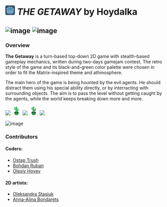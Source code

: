# <img src="https://github.com/Adeon18/Gaem/blob/main/game/icon.png" width="30"> _THE GETAWAY_ by Hoydalka

![image](https://user-images.githubusercontent.com/73172589/145733739-e1c880cc-813f-408c-8ba4-cf8ae06e86ce.png)
![image](https://user-images.githubusercontent.com/73172589/145733752-5dcda84b-2a6c-46a9-a02d-cbfafa6472d6.png)
---

### Overview
**The Getaway** is a turn-based top-down 2D game with stealth-based gameplay mechanics, written during two-days gamejam contest. The retro style of the game and its black-and-green color palette were chosen in order to fit the Matrix-inspired theme and athmosphere.

The main hero of the game is being hounted by the evil agents. He should distract them using his special ability directly, or by interracting with surrounding objects. The aim is to pass the level without getting caught by the agents, while the world keeps breaking down more and more.

<img src="https://user-images.githubusercontent.com/73172589/145733849-64a64dea-8493-4535-a0c7-0ec7551ecc39.png" width="300"> <img src="https://github.com/Adeon18/Gaem/blob/main/game/art/Tilemap/decorations/l0_sprite_1.png" width="30"> <img src="https://user-images.githubusercontent.com/73172589/145734460-44e6859c-2786-431f-a496-ca372de39f5a.png" width="220"> <img src="https://github.com/Adeon18/Gaem/blob/main/game/art/Tilemap/decorations/l0_sprite_1.png" width="30"> <img src="https://user-images.githubusercontent.com/73172589/145734115-9c3b23fa-ea67-4212-8eac-2d9617995a4f.png" width="230">

![image](https://user-images.githubusercontent.com/73172589/145733644-f79ee4e1-5240-4f1b-9383-c4e4134d8165.png)


### Contributors
#### Coders:
* [Ostap Trush](https://github.com/Adeon18)
* [Bohdan Ruban](https://github.com/iamthewalrus67)
* [Olexiy Hoyev](https://github.com/alexg-lviv)
#### 2D artists:
* [Oleksandra Stasiuk](https://github.com/oleksadobush)
* [Anna-Alina Bondarets](https://github.com/alorthius)
